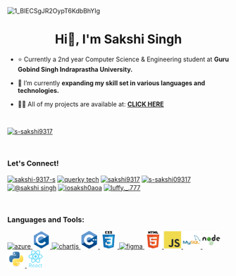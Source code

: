 

![1_BlECSgJR2OypT6KdbBhYIg](https://github.com/s-sakshi9317/s-sakshi9317/assets/141143973/dfaecfd6-80d2-4a66-9747-3f71faa2937c) <h1 align="center">Hi👋, I'm Sakshi Singh</h1>


<!--<h3 align="center">A passionate frontend developer from India</h3>-->


- ⭐ Currently a 2nd year Computer Science & Engineering student at **Guru Gobind Singh Indraprastha University.**

- 🌱 I’m currently **expanding my skill set in various languages and technologies.**

- 👨‍💻 All of my projects are available at: [**CLICK HERE**](https://github.com/s-sakshi9317?tab=repositories)

<!--- 📫 How to reach me [**✉️**](s.sakshi9317@gmail.com)-->

<br>
<p align="left"> <a href="https://github.com/ryo-ma/github-profile-trophy"><img src="https://github-profile-trophy.vercel.app/?username=s-sakshi9317" alt="s-sakshi9317" /></a> </p>
<br>
<h3 align="left">Let's Connect!</h3> 
<!--![giphy](https://github.com/s-sakshi9317/s-sakshi9317/assets/141143973/1242fd51-2074-4b00-9c31-6414de41b139)-->

<p align="left">
<a href="https://linkedin.com/in/sakshi-9317-s" target="blank"><img align="center" src="https://raw.githubusercontent.com/rahuldkjain/github-profile-readme-generator/master/src/images/icons/Social/linked-in-alt.svg" alt="sakshi-9317-s" height="30" width="40" /></a>
<a href="https://www.youtube.com/c/querky tech" target="blank"><img align="center" src="https://raw.githubusercontent.com/rahuldkjain/github-profile-readme-generator/master/src/images/icons/Social/youtube.svg" alt="querky tech" height="30" width="40" /></a>
<a href="https://www.codechef.com/users/sakshi9317" target="blank"><img align="center" src="https://cdn.jsdelivr.net/npm/simple-icons@3.1.0/icons/codechef.svg" alt="sakshi9317" height="30" width="40" /></a>
<a href="https://www.leetcode.com/s-sakshi09317" target="blank"><img align="center" src="https://raw.githubusercontent.com/rahuldkjain/github-profile-readme-generator/master/src/images/icons/Social/leet-code.svg" alt="s-sakshi09317" height="30" width="40" /></a>
<a href="https://www.hackerearth.com/@sakshi singh" target="blank"><img align="center" src="https://raw.githubusercontent.com/rahuldkjain/github-profile-readme-generator/master/src/images/icons/Social/hackerearth.svg" alt="@sakshi singh" height="30" width="40" /></a>
<a href="https://auth.geeksforgeeks.org/user/iosaksh0aoa" target="blank"><img align="center" src="https://raw.githubusercontent.com/rahuldkjain/github-profile-readme-generator/master/src/images/icons/Social/geeks-for-geeks.svg" alt="iosaksh0aoa" height="30" width="40" /></a>
<a href="https://discord.gg/luffy._.777" target="blank"><img align="center" src="https://raw.githubusercontent.com/rahuldkjain/github-profile-readme-generator/master/src/images/icons/Social/discord.svg" alt="luffy._.777" height="30" width="40" /></a>
</p>

<br>

<h3 align="left">Languages and Tools:</h3>
<p align="left"> <a href="https://azure.microsoft.com/en-in/" target="_blank" rel="noreferrer"> <img src="https://www.vectorlogo.zone/logos/microsoft_azure/microsoft_azure-icon.svg" alt="azure" width="40" height="40"/> </a> <a href="https://www.cprogramming.com/" target="_blank" rel="noreferrer"> <img src="https://raw.githubusercontent.com/devicons/devicon/master/icons/c/c-original.svg" alt="c" width="40" height="40"/> </a> <a href="https://www.chartjs.org" target="_blank" rel="noreferrer"> <img src="https://www.chartjs.org/media/logo-title.svg" alt="chartjs" width="40" height="40"/> </a> <a href="https://www.w3schools.com/cpp/" target="_blank" rel="noreferrer"> <img src="https://raw.githubusercontent.com/devicons/devicon/master/icons/cplusplus/cplusplus-original.svg" alt="cplusplus" width="40" height="40"/> </a> <a href="https://www.w3schools.com/css/" target="_blank" rel="noreferrer"> <img src="https://raw.githubusercontent.com/devicons/devicon/master/icons/css3/css3-original-wordmark.svg" alt="css3" width="40" height="40"/> </a> <a href="https://www.figma.com/" target="_blank" rel="noreferrer"> <img src="https://www.vectorlogo.zone/logos/figma/figma-icon.svg" alt="figma" width="40" height="40"/> </a> <a href="https://www.w3.org/html/" target="_blank" rel="noreferrer"> <img src="https://raw.githubusercontent.com/devicons/devicon/master/icons/html5/html5-original-wordmark.svg" alt="html5" width="40" height="40"/> </a> <a href="https://developer.mozilla.org/en-US/docs/Web/JavaScript" target="_blank" rel="noreferrer"> <img src="https://raw.githubusercontent.com/devicons/devicon/master/icons/javascript/javascript-original.svg" alt="javascript" width="40" height="40"/> </a> <a href="https://www.mysql.com/" target="_blank" rel="noreferrer"> <img src="https://raw.githubusercontent.com/devicons/devicon/master/icons/mysql/mysql-original-wordmark.svg" alt="mysql" width="40" height="40"/> </a> <a href="https://nodejs.org" target="_blank" rel="noreferrer"> <img src="https://raw.githubusercontent.com/devicons/devicon/master/icons/nodejs/nodejs-original-wordmark.svg" alt="nodejs" width="40" height="40"/> </a> <a href="https://www.python.org" target="_blank" rel="noreferrer"> <img src="https://raw.githubusercontent.com/devicons/devicon/master/icons/python/python-original.svg" alt="python" width="40" height="40"/> </a> <a href="https://reactjs.org/" target="_blank" rel="noreferrer"> <img src="https://raw.githubusercontent.com/devicons/devicon/master/icons/react/react-original-wordmark.svg" alt="react" width="40" height="40"/> </a> </p>

<!--<p><img align="center" src="https://github-readme-stats.vercel.app/api/top-langs?username=s-sakshi9317&show_icons=true&locale=en&layout=compact" alt="s-sakshi9317" /></p>-->
